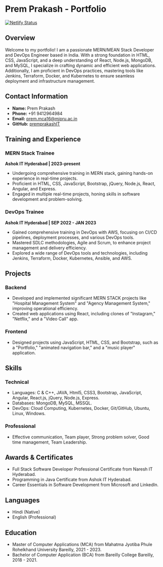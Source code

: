 # Prem Prakash - Portfolio
[![Netlify Status](https://api.netlify.com/api/v1/badges/156f7b37-8027-46e1-9cd7-e4b6874a7093/deploy-status)](https://app.netlify.com/sites/premprakashdev/deploys)

## Overview
Welcome to my portfolio! I am a passionate MERN/MEAN Stack Developer and DevOps Engineer based in India. With a strong foundation in HTML, CSS, JavaScript, and a deep understanding of React, Node.js, MongoDB, and MySQL, I specialize in crafting dynamic and efficient web applications. Additionally, I am proficient in DevOps practices, mastering tools like Jenkins, Terraform, Docker, and Kubernetes to ensure seamless deployment and infrastructure management.

## Contact Information
- **Name:** Prem Prakash
- **Phone:** +91 9412964984
- **Email:** prem.mca16@mjpru.ac.in
- **GitHub:** [premprakashIT](https://github.com/premprakashIT)

## Training and Experience
### MERN Stack Trainee
**Ashok IT Hyderabad | 2023-present**
- Undergoing comprehensive training in MERN stack, gaining hands-on experience in real-time projects.
- Proficient in HTML, CSS, JavaScript, Bootstrap, jQuery, Node.js, React, Angular, and Express.
- Engaged in multiple real-time projects, honing skills in software development and problem-solving.

### DevOps Trainee
**Ashok IT Hyderabad | SEP 2022 - JAN 2023**
- Gained comprehensive training in DevOps with AWS, focusing on CI/CD pipelines, deployment processes, and various DevOps tools.
- Mastered SDLC methodologies, Agile and Scrum, to enhance project management and delivery efficiency.
- Explored a wide range of DevOps tools and technologies, including Jenkins, Terraform, Docker, Kubernetes, Ansible, and AWS.

## Projects
### Backend
- Developed and implemented significant MERN STACK projects like "Hospital Management System" and "Agency Management System," improving operational efficiency.
- Created web applications using React, including clones of "Instagram," "Netflix," and a "Video Call" app.

### Frontend
- Designed projects using JavaScript, HTML, CSS, and Bootstrap, such as a "Portfolio," "animated navigation bar," and a "music player" application.

## Skills
### Technical
- Languages: C & C++, JAVA, Html5, CSS3, Bootstrap, JavaScript, Angular, React.js, jQuery, Node.js, Express.
- Databases: MongoDB, MySQL, MSSQL.
- DevOps: Cloud Computing, Kubernetes, Docker, Git/GitHub, Ubuntu, Linux, Windows.
### Professional
- Effective communication, Team player, Strong problem solver, Good time management, Team Leadership.

## Awards & Certificates
- Full Stack Software Developer Professional Certificate from Naresh IT Hyderabad.
- Programming in Java Certificate from Ashok IT Hyderabad.
- Career Essentials in Software Development from Microsoft and LinkedIn.

## Languages
- Hindi (Native)
- English (Professional)

## Education
- Master of Computer Applications (MCA) from Mahatma Jyotiba Phule Rohelkhand University Bareilly, 2021 - 2023.
- Bachelor of Computer Application (BCA) from Bareilly College Bareilly, 2018 - 2021.
